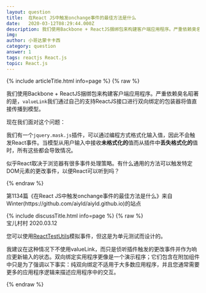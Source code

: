 ```yaml
---
layout: question
title:  在React JS中触发onchange事件的最佳方法是什么
date:   2020-03-12T08:29:44.000Z
description: 我们使用Backbone + ReactJS捆绑包来构建客户端应用程序。严重依赖臭名昭著的是，valueLink我们通过自己的支持ReactJS接口进行双...
img: 
author: 小哥达蒙卡卡西
category: question
answer: 1
tags: reactjs React.js
topic: React.js
---
```

<div class="article-root">
  <div class="article">
    {% include articleTitle.html info=page %}
    {% raw %}
    <div class="article-content"><p><font style="vertical-align: inherit;"><font style="vertical-align: inherit;">我们使用Backbone + ReactJS捆绑包来构建客户端应用程序。</font><font style="vertical-align: inherit;">严重依赖臭名昭著的是，</font></font><code>valueLink</code><font style="vertical-align: inherit;"><font style="vertical-align: inherit;">我们通过自己的支持ReactJS接口进行双向绑定的包装器将值直接传播到模型。</font></font></p>

<p><font style="vertical-align: inherit;"><font style="vertical-align: inherit;">现在我们面对这个问题：</font></font></p>

<p><font style="vertical-align: inherit;"><font style="vertical-align: inherit;">我们有一个</font></font><code>jquery.mask.js</code><font style="vertical-align: inherit;"><font style="vertical-align: inherit;">插件，可以通过编程方式格式化输入值，因此不会触发React事件。</font><font style="vertical-align: inherit;">当模型</font><font style="vertical-align: inherit;">从用户输入中</font><font style="vertical-align: inherit;">接收</font></font><strong><font style="vertical-align: inherit;"><font style="vertical-align: inherit;">未格式化的</font></font></strong><font style="vertical-align: inherit;"><font style="vertical-align: inherit;">值而</font><font style="vertical-align: inherit;">从插件中</font></font><strong><font style="vertical-align: inherit;"><font style="vertical-align: inherit;">丢失格式化的</font></font></strong><font style="vertical-align: inherit;"><font style="vertical-align: inherit;">值</font><font style="vertical-align: inherit;">时，所有这些都会导致情况</font><font style="vertical-align: inherit;">。</font></font></p>

<p><font style="vertical-align: inherit;"><font style="vertical-align: inherit;">似乎React取决于浏览器有很多事件处理策略。</font><font style="vertical-align: inherit;">有什么通用的方法可以触发特定DOM元素的更改事件，以便React可以听到吗？</font></font></p></div>
    {% endraw %}
  </div>
  <p class="winter_mark">第1134篇《在React JS中触发onchange事件的最佳方法是什么》来自Winter(https://github.com/aiyld/aiyld.github.io)的站点</p>
  <div class="discuss-wrapper">
    {% include discussTitle.html info=page %}
    {% raw %}
    <div class="discuss-item">
        <div class="discuss-parent">
          <div class="discuss-meta">
            <span class="discuss-user">宝儿村村</span>
            <span class="discuss-time">2020.03.12</span>
          </div>
          <div class="discuss-comment"><p><font style="vertical-align: inherit;"><font style="vertical-align: inherit;">您可以使用</font></font><a href="http://facebook.github.io/react/docs/test-utils.html"><font style="vertical-align: inherit;"><font style="vertical-align: inherit;">ReactTestUtils</font></font></a><font style="vertical-align: inherit;"><font style="vertical-align: inherit;">模拟事件，</font><font style="vertical-align: inherit;">但这是为单元测试而设计的。</font></font></p>

<p><font style="vertical-align: inherit;"><font style="vertical-align: inherit;">我建议在这种情况下不使用valueLink，而只是侦听插件触发的更改事件并作为响应更新输入的状态。</font><font style="vertical-align: inherit;">双向绑定实用程序更像是一个演示程序；</font><font style="vertical-align: inherit;">它们包含在附加组件中只是为了强调以下事实：纯双向绑定不适用于大多数应用程序，并且您通常需要更多的应用程序逻辑来描述应用程序中的交互。</font></font></p></div>
        </div></div>
    {% endraw %}
  </div>
<div>
